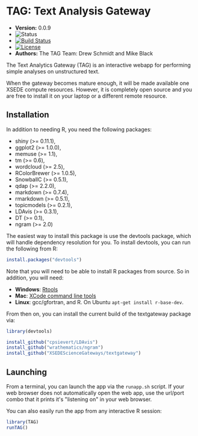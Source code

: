 # TAG: Text Analysis Gateway




* **Version:** 0.0.9
* ![Status](http://img.shields.io/badge/status-In_development_%28UNSTABLE%29-red.svg?style=flat)
* [![Build Status](https://travis-ci.org/XSEDEScienceGateways/textgateway.png)](https://travis-ci.org/XSEDEScienceGateways/textgateway)
* [![License](http://img.shields.io/badge/license-AGPL--3-orange.svg?style=flat)](https://www.gnu.org/licenses/agpl-3.0.html)
* **Authors:** The TAG Team:  Drew Schmidt and Mike Black


The Text Analytics Gateway (TAG) is an interactive webapp for
performing simple analyses on unstructured text.

When the gateway becomes mature enough, it will be made available
one XSEDE compute resources.  However, it is completely open
source and you are free to install it on your laptop or a different
remote resource.


## Installation

In addition to needing R, you need the following packages:

* shiny (>= 0.11.1),
* ggplot2 (>= 1.0.0),
* memuse (>= 1.1),
* tm (>= 0.6),
* wordcloud (>= 2.5),
* RColorBrewer (>= 1.0.5),
* SnowballC (>= 0.5.1),
* qdap (>= 2.2.0),
* markdown (>= 0.7.4),
* rmarkdown (>= 0.5.1),
* topicmodels (>= 0.2.1),
* LDAvis (>= 0.3.1),
* DT (>= 0.1),
* ngram (>= 2.0)


The easiest way to install this package is use the devtools package,
which will handle dependency resolution for you.  To install devtools,
you can run the following from R:

```r
install.packages("devtools")
```

Note that you will need to be able to install R packages from
source.  So in addition, you will need:

* **Windows**: [Rtools](http://cran.r-project.org/bin/windows/Rtools/)
* **Mac**: [XCode command line tools](https://developer.apple.com/downloads)
* **Linux**: gcc/gfortran, and R.  On Ubuntu `apt-get install r-base-dev`.

From then on, you can install the current build of the textgateway
package via:

```r
library(devtools)

install_github("cpsievert/LDAvis")
install_github("wrathematics/ngram")
install_github("XSEDEScienceGateways/textgateway")
```




## Launching

From a terminal, you can launch the app via the `runapp.sh` script.
If your web browser does not automatically open the web app, use
the url/port combo that it prints it's "listening on" in your
web browser.

You can also easily run the app from any interactive R session:

```r
library(TAG)
runTAG()
```

